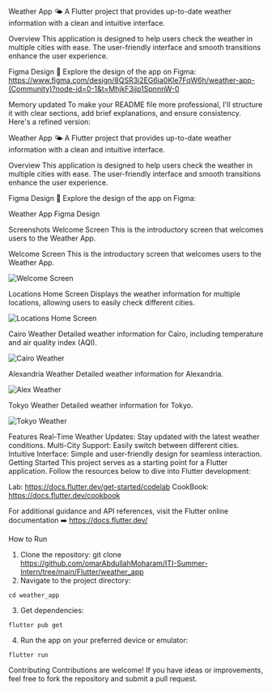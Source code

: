 Weather App 🌤️
A Flutter project that provides up-to-date weather information with a clean and intuitive interface.

Overview
This application is designed to help users check the weather in multiple cities with ease. The user-friendly interface and smooth transitions enhance the user experience.

Figma Design 🎨
Explore the design of the app on Figma:
https://www.figma.com/design/8QSR3i2EG6ja0Kle7FqW6h/weather-app-(Community)?node-id=0-1&t=MhjkF3ijp1SpnnnW-0


Memory updated
To make your README file more professional, I'll structure it with clear sections, add brief explanations, and ensure consistency. Here's a refined version:

Weather App 🌤️
A Flutter project that provides up-to-date weather information with a clean and intuitive interface.

Overview
This application is designed to help users check the weather in multiple cities with ease. The user-friendly interface and smooth transitions enhance the user experience.

Figma Design 🎨
Explore the design of the app on Figma:

Weather App Figma Design

Screenshots
Welcome Screen
This is the introductory screen that welcomes users to the Weather App.

Welcome Screen
This is the introductory screen that welcomes users to the Weather App.

![Welcome Screen](welcome.png)

Locations Home Screen
Displays the weather information for multiple locations, allowing users to easily check different cities.

![Locations Home Screen](locations.png)

Cairo Weather
Detailed weather information for Cairo, including temperature and air quality index (AQI).

![Cairo Weather ](Cairo.png)

Alexandria Weather
Detailed weather information for Alexandria.

![Alex Weather](Alex.png)

Tokyo Weather
Detailed weather information for Tokyo.

![Tokyo Weather](Tokyo.png)

Features
Real-Time Weather Updates: Stay updated with the latest weather conditions.
Multi-City Support: Easily switch between different cities.
Intuitive Interface: Simple and user-friendly design for seamless interaction.
Getting Started
This project serves as a starting point for a Flutter application. Follow the resources below to dive into Flutter development:

Lab: https://docs.flutter.dev/get-started/codelab
CookBook: https://docs.flutter.dev/cookbook

For additional guidance and API references, visit the Flutter online documentation ➡️ https://docs.flutter.dev/

How to Run
1. Clone the repository:
git clone  https://github.com/omarAbdullahMoharam/ITI-Summer-Intern/tree/main/Flutter/weather_app
2. Navigate to the project directory:
```console
cd weather_app
```
3. Get dependencies:
```console
flutter pub get
```
4. Run the app on your preferred device or emulator:
```console
flutter run
```
Contributing
Contributions are welcome! If you have ideas or improvements, feel free to fork the repository and submit a pull request.


